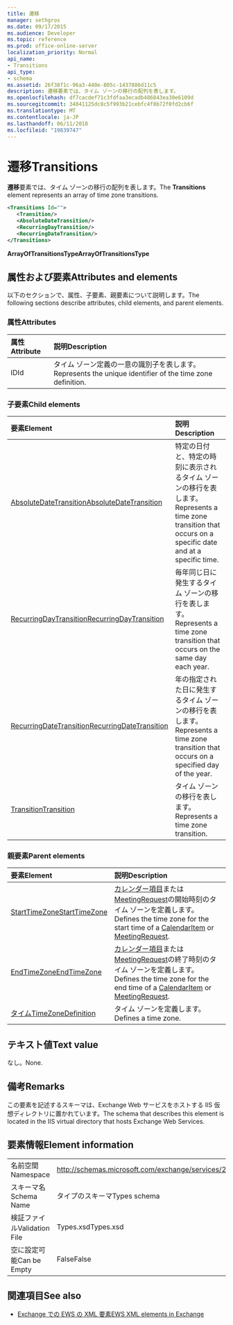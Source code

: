 ```yaml
---
title: 遷移
manager: sethgros
ms.date: 09/17/2015
ms.audience: Developer
ms.topic: reference
ms.prod: office-online-server
localization_priority: Normal
api_name:
- Transitions
api_type:
- schema
ms.assetid: 26f38f1c-96a3-440e-805c-1437886d11c5
description: 遷移要素では、タイム ゾーンの移行の配列を表します。
ms.openlocfilehash: df7cacdef71c3fdfaa3ecadb486843ea30e6109d
ms.sourcegitcommit: 34041125dc8c5f993b21cebfc4f8b72f0fd2cb6f
ms.translationtype: MT
ms.contentlocale: ja-JP
ms.lasthandoff: 06/11/2018
ms.locfileid: "19839747"
---
```

# <a name="transitions"></a><span data-ttu-id="032b4-103">遷移</span><span class="sxs-lookup"><span data-stu-id="032b4-103">Transitions</span></span>

<span data-ttu-id="032b4-104">**遷移**要素では、タイム ゾーンの移行の配列を表します。</span><span class="sxs-lookup"><span data-stu-id="032b4-104">The **Transitions** element represents an array of time zone transitions.</span></span> 
  
```xml
<Transitions Id="">
   <Transition/>
   <AbsoluteDateTransition/>
   <RecurringDayTransition/>
   <RecurringDateTransition/>
</Transitions>
```

 <span data-ttu-id="032b4-105">**ArrayOfTransitionsType**</span><span class="sxs-lookup"><span data-stu-id="032b4-105">**ArrayOfTransitionsType**</span></span>
## <a name="attributes-and-elements"></a><span data-ttu-id="032b4-106">属性および要素</span><span class="sxs-lookup"><span data-stu-id="032b4-106">Attributes and elements</span></span>

<span data-ttu-id="032b4-107">以下のセクションで、属性、子要素、親要素について説明します。</span><span class="sxs-lookup"><span data-stu-id="032b4-107">The following sections describe attributes, child elements, and parent elements.</span></span>
  
### <a name="attributes"></a><span data-ttu-id="032b4-108">属性</span><span class="sxs-lookup"><span data-stu-id="032b4-108">Attributes</span></span>

|<span data-ttu-id="032b4-109">**属性**</span><span class="sxs-lookup"><span data-stu-id="032b4-109">**Attribute**</span></span>|<span data-ttu-id="032b4-110">**説明**</span><span class="sxs-lookup"><span data-stu-id="032b4-110">**Description**</span></span>|
|:-----|:-----|
|<span data-ttu-id="032b4-111">ID</span><span class="sxs-lookup"><span data-stu-id="032b4-111">Id</span></span>  <br/> |<span data-ttu-id="032b4-112">タイム ゾーン定義の一意の識別子を表します。</span><span class="sxs-lookup"><span data-stu-id="032b4-112">Represents the unique identifier of the time zone definition.</span></span>  <br/> |
   
### <a name="child-elements"></a><span data-ttu-id="032b4-113">子要素</span><span class="sxs-lookup"><span data-stu-id="032b4-113">Child elements</span></span>

|<span data-ttu-id="032b4-114">**要素**</span><span class="sxs-lookup"><span data-stu-id="032b4-114">**Element**</span></span>|<span data-ttu-id="032b4-115">**説明**</span><span class="sxs-lookup"><span data-stu-id="032b4-115">**Description**</span></span>|
|:-----|:-----|
|[<span data-ttu-id="032b4-116">AbsoluteDateTransition</span><span class="sxs-lookup"><span data-stu-id="032b4-116">AbsoluteDateTransition</span></span>](absolutedatetransition.md) <br/> |<span data-ttu-id="032b4-117">特定の日付と、特定の時刻に表示されるタイム ゾーンの移行を表します。</span><span class="sxs-lookup"><span data-stu-id="032b4-117">Represents a time zone transition that occurs on a specific date and at a specific time.</span></span>  <br/> |
|[<span data-ttu-id="032b4-118">RecurringDayTransition</span><span class="sxs-lookup"><span data-stu-id="032b4-118">RecurringDayTransition</span></span>](recurringdaytransition.md) <br/> |<span data-ttu-id="032b4-119">毎年同じ日に発生するタイム ゾーンの移行を表します。</span><span class="sxs-lookup"><span data-stu-id="032b4-119">Represents a time zone transition that occurs on the same day each year.</span></span>  <br/> |
|[<span data-ttu-id="032b4-120">RecurringDateTransition</span><span class="sxs-lookup"><span data-stu-id="032b4-120">RecurringDateTransition</span></span>](recurringdatetransition.md) <br/> |<span data-ttu-id="032b4-121">年の指定された日に発生するタイム ゾーンの移行を表します。</span><span class="sxs-lookup"><span data-stu-id="032b4-121">Represents a time zone transition that occurs on a specified day of the year.</span></span>  <br/> |
|[<span data-ttu-id="032b4-122">Transition</span><span class="sxs-lookup"><span data-stu-id="032b4-122">Transition</span></span>](transition.md) <br/> |<span data-ttu-id="032b4-123">タイム ゾーンの移行を表します。</span><span class="sxs-lookup"><span data-stu-id="032b4-123">Represents a time zone transition.</span></span>  <br/> |
   
### <a name="parent-elements"></a><span data-ttu-id="032b4-124">親要素</span><span class="sxs-lookup"><span data-stu-id="032b4-124">Parent elements</span></span>

|<span data-ttu-id="032b4-125">**要素**</span><span class="sxs-lookup"><span data-stu-id="032b4-125">**Element**</span></span>|<span data-ttu-id="032b4-126">**説明**</span><span class="sxs-lookup"><span data-stu-id="032b4-126">**Description**</span></span>|
|:-----|:-----|
|[<span data-ttu-id="032b4-127">StartTimeZone</span><span class="sxs-lookup"><span data-stu-id="032b4-127">StartTimeZone</span></span>](starttimezone.md) <br/> |<span data-ttu-id="032b4-128">[カレンダー項目](calendaritem.md)または[MeetingRequest](meetingrequest.md)の開始時刻のタイム ゾーンを定義します。</span><span class="sxs-lookup"><span data-stu-id="032b4-128">Defines the time zone for the start time of a [CalendarItem](calendaritem.md) or [MeetingRequest](meetingrequest.md).</span></span>  <br/> |
|[<span data-ttu-id="032b4-129">EndTimeZone</span><span class="sxs-lookup"><span data-stu-id="032b4-129">EndTimeZone</span></span>](endtimezone.md) <br/> |<span data-ttu-id="032b4-130">[カレンダー項目](calendaritem.md)または[MeetingRequest](meetingrequest.md)の終了時刻のタイム ゾーンを定義します。</span><span class="sxs-lookup"><span data-stu-id="032b4-130">Defines the time zone for the end time of a [CalendarItem](calendaritem.md) or [MeetingRequest](meetingrequest.md).</span></span>  <br/> |
|[<span data-ttu-id="032b4-131">タイム</span><span class="sxs-lookup"><span data-stu-id="032b4-131">TimeZoneDefinition</span></span>](timezonedefinition.md) <br/> |<span data-ttu-id="032b4-132">タイム ゾーンを定義します。</span><span class="sxs-lookup"><span data-stu-id="032b4-132">Defines a time zone.</span></span>  <br/> |
   
## <a name="text-value"></a><span data-ttu-id="032b4-133">テキスト値</span><span class="sxs-lookup"><span data-stu-id="032b4-133">Text value</span></span>

<span data-ttu-id="032b4-134">なし。</span><span class="sxs-lookup"><span data-stu-id="032b4-134">None.</span></span>
  
## <a name="remarks"></a><span data-ttu-id="032b4-135">備考</span><span class="sxs-lookup"><span data-stu-id="032b4-135">Remarks</span></span>

<span data-ttu-id="032b4-136">この要素を記述するスキーマは、Exchange Web サービスをホストする IIS 仮想ディレクトリに置かれています。</span><span class="sxs-lookup"><span data-stu-id="032b4-136">The schema that describes this element is located in the IIS virtual directory that hosts Exchange Web Services.</span></span>
  
## <a name="element-information"></a><span data-ttu-id="032b4-137">要素情報</span><span class="sxs-lookup"><span data-stu-id="032b4-137">Element information</span></span>

|||
|:-----|:-----|
|<span data-ttu-id="032b4-138">名前空間</span><span class="sxs-lookup"><span data-stu-id="032b4-138">Namespace</span></span>  <br/> |http://schemas.microsoft.com/exchange/services/2006/types  <br/> |
|<span data-ttu-id="032b4-139">スキーマ名</span><span class="sxs-lookup"><span data-stu-id="032b4-139">Schema Name</span></span>  <br/> |<span data-ttu-id="032b4-140">タイプのスキーマ</span><span class="sxs-lookup"><span data-stu-id="032b4-140">Types schema</span></span>  <br/> |
|<span data-ttu-id="032b4-141">検証ファイル</span><span class="sxs-lookup"><span data-stu-id="032b4-141">Validation File</span></span>  <br/> |<span data-ttu-id="032b4-142">Types.xsd</span><span class="sxs-lookup"><span data-stu-id="032b4-142">Types.xsd</span></span>  <br/> |
|<span data-ttu-id="032b4-143">空に設定可能</span><span class="sxs-lookup"><span data-stu-id="032b4-143">Can be Empty</span></span>  <br/> |<span data-ttu-id="032b4-144">False</span><span class="sxs-lookup"><span data-stu-id="032b4-144">False</span></span>  <br/> |
   
## <a name="see-also"></a><span data-ttu-id="032b4-145">関連項目</span><span class="sxs-lookup"><span data-stu-id="032b4-145">See also</span></span>



- [<span data-ttu-id="032b4-146">Exchange での EWS の XML 要素</span><span class="sxs-lookup"><span data-stu-id="032b4-146">EWS XML elements in Exchange</span></span>](ews-xml-elements-in-exchange.md)

